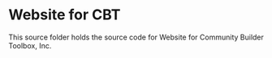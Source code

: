 # Website for CBT

This source folder holds the source code for Website for Community Builder Toolbox, Inc.
